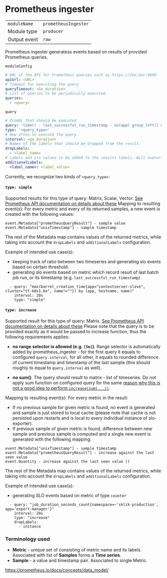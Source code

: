 # Prometheus ingester


|                |                         |
|----------------|-------------------------|
| `moduleName`   | `prometheusIngester`    |
| Module type    | `producer`              |
| Output event   | `raw`                   |

Prometheus ingester generatess events based on results of provided Prometheus queries.

`moduleConfig`
```yaml
# URL of the API for Prometheus queries such as https://foo.bar:9090
apiUrl: <URL>
# Timeout for executing the query
queryTimeout: <Go_duration>
# List of queries to be periodically executed.
queries:
  - <query>
```

`query`
```yaml
# PromQL that should be executed
query: 'time() - last_successful_run_timestamp - on(app) group_left() min(alerting_threshold:last_successful_run_timestamp) by (app) > 0'
type: '<query_type>'
# How often to execute the query.
interval: <go_duration>
# Names of the labels that should be dropped from the result.
dropLabels:
  - <label_name>
# Labels and its values to be added to the results labels. Will overwrite conflicting labels.
additionalLabels:
  <label_name>: <label_value>
```

Currently, we recognize two kinds of `<query_type>`:
#### `type: simple`
Supported results for this type of query: Matrix, Scalar, Vector. [See Prometheus API documentation on details about these](https://prometheus.io/docs/prometheus/latest/querying/api/)
Mapping to resulting event(s): For every metric and every of its returned samples, a new event is created with the following values:
```
event.Metadata["prometheusQueryResult"] - sample value
event.Metadata["unixTimestamp"] - sample timestamp
```
The rest of the Metadata map contains values of the returned metrics, while taking into account the `dropLabels` and `additionalLabels` configuration.

Example of intended use case(s):
- keeping track of ratio between two timeseries and generating slo events based on certain threshold.
- generating slo events based on metric which record result of last batch job run, or its timestamp (e.g. `last_successful_run_timestamp`)

```
  - query: "max(barrel_creation_time{app="contextserver-slave", cluster="tt-k8s1.ko", name!=""}) by (app, hostname, name)"
    interval: 20s
    type: "simple"
```

#### `type: increase`
Supported result for this type of query: Matrix. [See Prometheus API documentation on details about these](https://prometheus.io/docs/prometheus/latest/querying/api/)
Please note that the query is to be provided exactly as it would be passed to increase function, thus the following requirements applies:
- **no range selector is allowed (e.g. `[5m]`)**. Range selector is automatically added by prometheus_ingester - for the first query it equals to configured `query.interval`, for all other, it equals to rounded difference of current timestamp and timestamp of the last sample (this should roughly to equal to `query.interval` as well).

- **no sum()**. The query should result to matrix - list of timeseries. Do not apply sum function on configured query for the same [reason why this is not a good idea to perform `increase(sum(...))`](https://www.robustperception.io/rate-then-sum-never-sum-then-rate).

Mapping to resulting event(s):
For every metric in the result:
* If no previous sample for given metric is found, no event is generated and sample is just stored to local cache (please note that cache is not persisted upon restarts and is local to every individual instance of slo-exporter).
* If previous sample of given metric is found, difference between new sample and previous sample is computed and a single new event is generated with the following mapping:
```
event.Metadata["unixTimestamp"] - sample timestamp
event.Metadata["prometheusQueryResult"] - increase against the last seen value
event.Quantity - increase against the last seen value ()
```
The rest of the Metadata map contains values of the returned metrics, while taking into account the `dropLabels` and `additionalLabels` configuration.

Example of intended use case(s):
- generating SLO events based on metric of type `counter`

```
  - query: "job_duration_seconds_count{namespace=~'sklik-production', app='export-manager'}"
    interval: 20s
    type: "increase"
    dropLabels:
      - instance
```

### Terminology used
* **Metric** - unique set of consisting of metric name and its labels. Associated with list of **Samples** forms a **Time series**.
* **Sample** - a value and timestamp pair. Associated to single Metric.

https://prometheus.io/docs/concepts/data_model/
